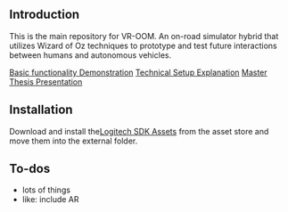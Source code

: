 ## Introduction

This is the main repository for VR-OOM. An on-road simulator hybrid that utilizes Wizard of Oz techniques to prototype and test future interactions between humans and autonomous vehicles.

[Basic functionality Demonstration](https://www.youtube.com/watch?v=7zsAkKZ40RM)
[Technical Setup Explanation](https://www.youtube.com/watch?v=ZlXmFxDz17A)
[Master Thesis Presentation](https://www.youtube.com/watch?v=qy-MHb36Mss)
## Installation

Download and install the[Logitech SDK Assets](https://assetstore.unity.com/packages/tools/integration/logitech-gaming-sdk-6630) from the asset store and move them into the external folder.

## To-dos
* lots of things
* like: include AR

##
